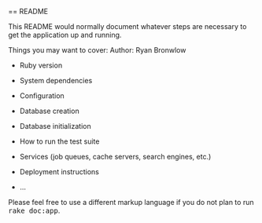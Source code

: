 == README

This README would normally document whatever steps are necessary to get the
application up and running.

Things you may want to cover:
Author: Ryan Bronwlow

* Ruby version

* System dependencies

* Configuration

* Database creation

* Database initialization

* How to run the test suite

* Services (job queues, cache servers, search engines, etc.)

* Deployment instructions

* ...


Please feel free to use a different markup language if you do not plan to run
<tt>rake doc:app</tt>.
